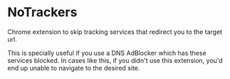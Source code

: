 # NoTrackers

Chrome extension to skip tracking services that redirect you to the target url.

This is specially useful if you use a DNS AdBlocker which has these services blocked.
In cases like this, if you didn't use this extension, you'd end up unable to navigate to the desired site.
